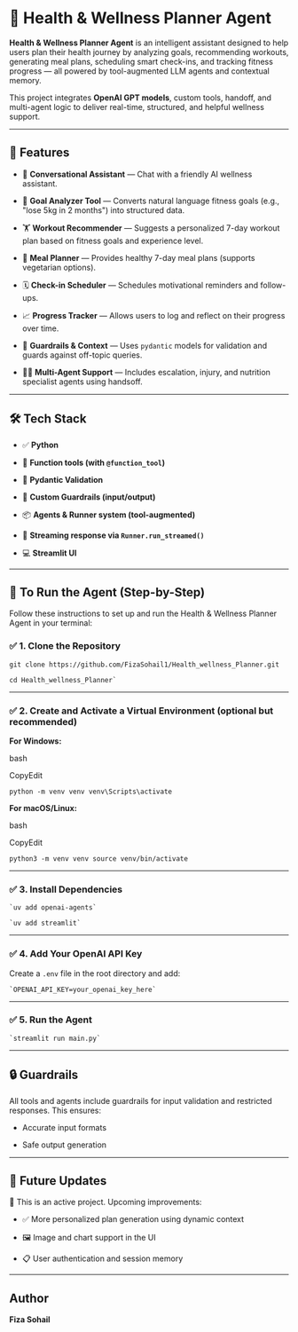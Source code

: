 # 🏥 Health & Wellness Planner Agent

**Health & Wellness Planner Agent** is an intelligent assistant designed to help users plan their health journey by analyzing goals, recommending workouts, generating meal plans, scheduling smart check-ins, and tracking fitness progress — all powered by tool-augmented LLM agents and contextual memory.

This project integrates **OpenAI GPT models**, custom tools, handoff, and multi-agent logic to deliver real-time, structured, and helpful wellness support.

----------

## 🚀 Features

-   💬 **Conversational Assistant** — Chat with a friendly AI wellness assistant.
    
-   🎯 **Goal Analyzer Tool** — Converts natural language fitness goals (e.g., "lose 5kg in 2 months") into structured data.
    
-   🏋️ **Workout Recommender** — Suggests a personalized 7-day workout plan based on fitness goals and experience level.
    
-   🥗 **Meal Planner** — Provides healthy 7-day meal plans (supports vegetarian options).
    
-   🗓️ **Check-in Scheduler** — Schedules motivational reminders and follow-ups.
    
-   📈 **Progress Tracker** — Allows users to log and reflect on their progress over time.
    
-   🧠 **Guardrails & Context** — Uses `pydantic` models for validation and guards against off-topic queries.
    
-   🧑‍⚕️ **Multi-Agent Support** — Includes escalation, injury, and nutrition specialist agents using handsoff.
    

----------

## 🛠️ Tech Stack

-   ✅ **Python**
    
    
-   🧰 **Function tools (with `@function_tool`)**
    
-   🧾 **Pydantic Validation**
    
-   🧱 **Custom Guardrails (input/output)**
    
-   📦 **Agents & Runner system (tool-augmented)**
    
-   🔁 **Streaming response via `Runner.run_streamed()`**
    
-   💻 **Streamlit UI**
    

----------
## 🧪 To Run the Agent (Step-by-Step)

Follow these instructions to set up and run the Health & Wellness Planner Agent in your terminal:

### ✅ 1. Clone the Repository

```
git clone https://github.com/FizaSohail1/Health_wellness_Planner.git
```
```
cd Health_wellness_Planner` 
```

----------

### ✅ 2. Create and Activate a Virtual Environment (optional but recommended)

**For Windows:**

bash

CopyEdit

`python -m venv venv
venv\Scripts\activate` 

**For macOS/Linux:**

bash

CopyEdit

`python3 -m venv venv source venv/bin/activate` 

----------

### ✅ 3. Install Dependencies

```
`uv add openai-agents` 
```
```
`uv add streamlit` 
```
----------

### ✅ 4. Add Your OpenAI API Key

Create a `.env` file in the root directory and add:

```
`OPENAI_API_KEY=your_openai_key_here` 
```

----------

### ✅ 5. Run the Agent
```
`streamlit run main.py` 
```
----------
## 🔒 Guardrails

All tools and agents include guardrails for input validation and restricted responses. This ensures:

-   Accurate input formats
    
-   Safe output generation

----------

## 📌 Future Updates

🔧 This is an active project. Upcoming improvements:

-   ✅ More personalized plan generation using dynamic context
    
-   🖼️ Image and chart support in the UI
    
-   📋 User authentication and session memory
----------

## Author

**Fiza Sohail**  